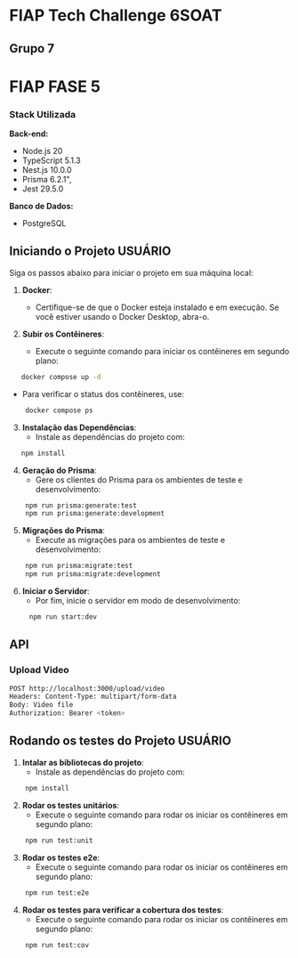 # FIAP Tech Challenge 6SOAT

## Grupo 7

# FIAP FASE 5

### Stack Utilizada

**Back-end:**

- Node.js    20
- TypeScript 5.1.3
- Nest.js    10.0.0
- Prisma     6.2.1",
- Jest       29.5.0

**Banco de Dados:**

- PostgreSQL


## Iniciando o Projeto USUÁRIO

Siga os passos abaixo para iniciar o projeto em sua máquina local:

1. **Docker**: 
   - Certifique-se de que o Docker esteja instalado e em execução. Se você estiver usando o Docker Desktop, abra-o.

2. **Subir os Contêineres**:
   - Execute o seguinte comando para iniciar os contêineres em segundo plano:
 ```bash
    docker compose up -d
 ```
   - Para verificar o status dos contêineres, use:
```bash
    docker compose ps
```

3. **Instalação das Dependências**:
   - Instale as dependências do projeto com:
 ```bash
    npm install
```

4. **Geração do Prisma**:
   - Gere os clientes do Prisma para os ambientes de teste e desenvolvimento:
```bash
    npm run prisma:generate:test
    npm run prisma:generate:development
```

5. **Migrações do Prisma**:
   - Execute as migrações para os ambientes de teste e desenvolvimento:
```bash
    npm run prisma:migrate:test
    npm run prisma:migrate:development
```

6. **Iniciar o Servidor**:
   - Por fim, inicie o servidor em modo de desenvolvimento:
```bash
     npm run start:dev
```


## API

### Upload Video

```bash
POST http://localhost:3000/upload/video
Headers: Content-Type: multipart/form-data
Body: Video file
Authorization: Bearer <token>
``` 


## Rodando os testes do Projeto USUÁRIO

1. **Intalar as bibliotecas do projeto**: 
   - Instale as dependências do projeto com:
```bash
    npm install
```

2. **Rodar os testes unitários**:
   - Execute o seguinte comando para rodar os iniciar os contêineres em segundo plano:
```bash
    npm run test:unit
```
   
3. **Rodar os testes e2e**:
   - Execute o seguinte comando para rodar os iniciar os contêineres em segundo plano:
```bash
    npm run test:e2e
```

4. **Rodar os testes para verificar a cobertura dos testes**:
   - Execute o seguinte comando para rodar os iniciar os contêineres em segundo plano:
```bash
    npm run test:cov
```